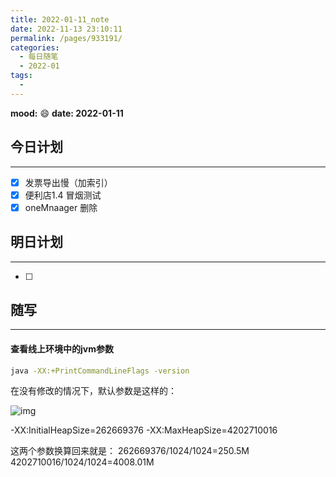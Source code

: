 ```yaml
---
title: 2022-01-11_note
date: 2022-11-13 23:10:11
permalink: /pages/933191/
categories:
  - 每日随笔
  - 2022-01
tags:
  - 
---
```

**mood:** :smile:  									**date: 2022-01-11**  
## 今日计划  
------
- [x]  发票导出慢（加索引）
- [x]  便利店1.4 冒烟测试
- [x]  oneMnaager 删除
## 明日计划  
------
- [ ]  
## 随写 
------

#### 查看线上环境中的jvm参数



```sh
java -XX:+PrintCommandLineFlags -version
```

在没有修改的情况下，默认参数是这样的：

![img](https://img.ggball.top/picGo/20210129094008626.png)

-XX:InitialHeapSize=262669376 -XX:MaxHeapSize=4202710016

这两个参数换算回来就是： 262669376/1024/1024=250.5M 4202710016/1024/1024=4008.01M